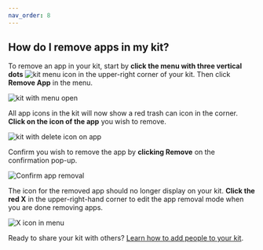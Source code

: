 ```yaml
---
nav_order: 8
---
```


## How do I remove apps in my kit?

To remove an app in your kit, start by **click the menu with three vertical dots** ![kit menu icon](images/image_24.png) in the upper-right corner of your kit.  Then click **Remove App** in the menu.

![kit with menu open](images/image_25.png)

All app icons in the kit will now show a red trash can icon in the corner.  **Click on the icon of the app** you wish to remove.

![kit with delete icon on app](images/image_26.png)

Confirm you wish to remove the app by **clicking Remove** on the confirmation pop-up.

![Confirm app removal](images/image_27.png)

The icon for the removed app should no longer display on your kit.  **Click the red X** in the upper-right-hand corner to edit the app removal mode when you are done removing apps.

![X icon in menu](images/image_28.png)

Ready to share your kit with others? [Learn how to add people to your kit](/how-do-i-add-people-to-my-kit.md).
